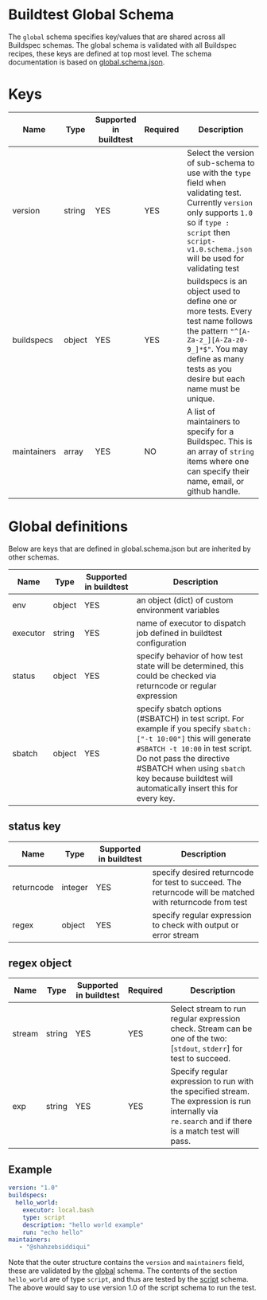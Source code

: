 # Buildtest Global Schema

The `global` schema specifies key/values that are shared across all Buildspec 
schemas. The global schema is validated with all Buildspec recipes, these keys are
defined at top most level. The schema documentation is based on [global.schema.json](https://buildtesters.github.io/schemas/global/global.schema.json).

# Keys

| Name | Type | Supported in buildtest | Required | Description | 
| ---- | ---- | -----------------------| ---------| ----------- | 
| version | string | YES | YES | Select the version of sub-schema to use with the `type` field when validating test. Currently `version` only supports `1.0` so if `type : script` then `script-v1.0.schema.json` will be used for validating test | 
| buildspecs | object | YES | YES | buildspecs is an object used to define one or more tests. Every test name follows the pattern `"^[A-Za-z_][A-Za-z0-9_]*$"`. You may define as many tests as you desire but each name must be unique. |  
| maintainers | array | YES | NO | A list of maintainers to specify for a Buildspec. This is an array of `string` items where one can specify their name, email, or github handle. | 



# Global definitions

Below are keys that are defined in global.schema.json but are inherited
by other schemas.

| Name | Type | Supported in buildtest | Description | 
| ---- | ---- | -----------------------| ----------- | 
| env | object | YES | an object (dict) of custom environment variables | 
| executor | string | YES | name of executor to dispatch job defined in buildtest configuration |
| status | object | YES | specify behavior of how test state will be determined, this could be checked via returncode or regular expression |  
| sbatch | object | YES | specify sbatch options (#SBATCH) in test script.  For example if you specify ``sbatch: ["-t 10:00"]`` this will generate ``#SBATCH -t 10:00`` in test script. Do not pass the directive #SBATCH when using ``sbatch`` key because buildtest will automatically insert this for every key.

## status key

| Name | Type | Supported in buildtest | Description |
| ---- | ---- | ---------------------- | ----------- |
| returncode  | integer | YES | specify desired returncode for test to succeed. The returncode will be matched with returncode from test |
| regex | object | YES | specify regular expression to check with output or error stream |

## regex object

| Name | Type | Supported in buildtest | Required | Description |
| ---- | ---- | ---------------------- | ---------| ----------- |
| stream  | string | YES | YES | Select stream to run regular expression check. Stream can be one of the two: [`stdout`, `stderr`] for test to succeed. |
| exp | string | YES | YES | Specify regular expression to run with the specified stream. The expression is run internally via `re.search` and if there is a match test will pass. |
 
## Example

```yaml
version: "1.0"
buildspecs:
  hello_world:
    executor: local.bash
    type: script
    description: "hello world example"
    run: "echo hello"
maintainers: 
   - "@shahzebsiddiqui"
```

Note that the outer structure contains the `version` and `maintainers` field, these
are validated by the [global](global) schema. The contents of the section `hello_world`
are of type `script`, and thus are tested by the [script](script) schema.
The above would say to use version 1.0 of the script schema to run the test.

